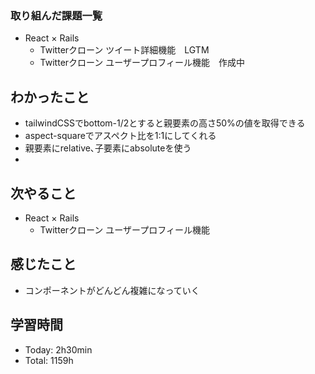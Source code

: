 ### 取り組んだ課題一覧
- React × Rails
  - Twitterクローン ツイート詳細機能　LGTM
  - Twitterクローン ユーザープロフィール機能　作成中
## わかったこと
- tailwindCSSでbottom-1/2とすると親要素の高さ50%の値を取得できる
- aspect-squareでアスペクト比を1:1にしてくれる
- 親要素にrelative､子要素にabsoluteを使う
- 
## 次やること
- React × Rails
  - Twitterクローン ユーザープロフィール機能
## 感じたこと
- コンポーネントがどんどん複雑になっていく
## 学習時間
- Today: 2h30min
- Total: 1159h
